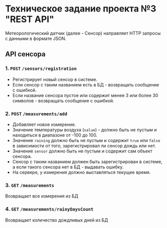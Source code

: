 # Техническое задание проекта №3 "REST API"

Метеорологический датчик (далее - Сенсор) направляет HTTP запросы с данными в формате JSON.

## API сенсора

### 1. `POST` `/sensors/registration`
* Регистрирует новый сенсор в системе.
* Если сенсор с таким названием есть в БД - возвращать сообщение с ошибкой.
* Если название сенсора пустое или содержит менее 3 или более 30 символов - возвращать сообщение с ошибкой.

### 2. `POST` `/measurements/add`
* Добавляет новое измерение.
* Значение температуры воздуха (`value`) - должно быть не пустым и находиться в диапазоне от -100 до 100.
* Значение `raining` должно быть не пустым и содержит `true` или `false` в зависимости от того, зарегистрировал 
  ли сенсор дождь или нет.
* Значение `sensor` должно быть не пустым и содержит сам объект сенсора.
* Сенсор с таким названием должен быть зарегистрирован в системе, а если такого сенсора нет в БД - выдавать ошибку.
* На сервере, у измерения должно выставляться текущее время.

### 3. `GET` `/measurements`
Возвращает все измерения из БД

### 4. `GET` `/measurements/rainyDaysCount`
Возвращает количество дождливых дней из БД
